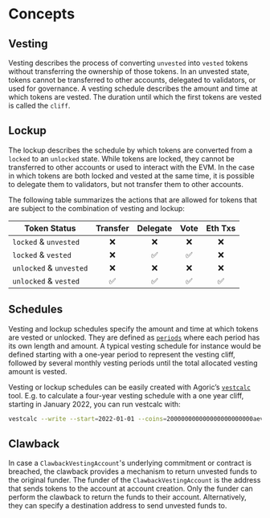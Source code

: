 <!--
order: 1
-->

# Concepts

## Vesting

Vesting describes the process of converting `unvested` into `vested` tokens without transferring the ownership of those tokens. In an unvested state, tokens cannot be transferred to other accounts, delegated to validators, or used for governance. A vesting schedule describes the amount and time at which tokens are vested. The duration until which the first tokens are vested is called the `cliff`.

## Lockup

The lockup describes the schedule by which tokens are converted from a `locked` to an `unlocked` state. While tokens are locked, they cannot be transferred to other accounts or used to interact with the EVM. In the case in which tokens are both locked and vested at the same time, it is possible to delegate them to validators, but not transfer them to other accounts.

The following table summarizes the actions that are allowed for tokens that are subject to the combination of vesting and lockup:

| Token Status            | Transfer | Delegate | Vote | Eth Txs |
| ----------------------- | :------: | :------: | :--: | :-----: |
| `locked` & `unvested`   |    ❌    |    ❌    |  ❌  |   ❌    |
| `locked` & `vested`     |    ❌    |    ✅    |  ✅  |   ❌    |
| `unlocked` & `unvested` |    ❌    |    ❌    |  ❌  |   ❌    |
| `unlocked` & `vested`   |    ✅    |    ✅    |  ✅  |   ✅    |

## Schedules

Vesting and lockup schedules specify the amount and time at which tokens are vested or unlocked. They are defined as [`periods`](https://docs.cosmos.network/main/modules/auth/vesting#period) where each period has its own length and amount. A typical vesting schedule for instance would be defined starting with a one-year period to represent the vesting cliff, followed by several monthly vesting periods until the total allocated vesting amount is vested.

Vesting or lockup schedules can be easily created with Agoric’s [`vestcalc`](https://github.com/agoric-labs/cosmos-sdk/tree/Agoric/x/auth/vesting/cmd/vestcalc) tool. E.g. to calculate a four-year vesting schedule with a one year cliff, starting in January 2022, you can run vestcalc with:

```bash
vestcalc --write --start=2022-01-01 --coins=200000000000000000000000aevmos --months=48 --cliffs=2023-01-01
```

## Clawback

In case a `ClawbackVestingAccount`'s underlying commitment or contract is breached, the clawback provides a mechanism to return unvested funds to the original funder. The funder of the `ClawbackVestingAccount` is the address that sends tokens to the account at account creation. Only the funder can perform the clawback to return the funds to their account. Alternatively, they can specify a destination address to send unvested funds to.
